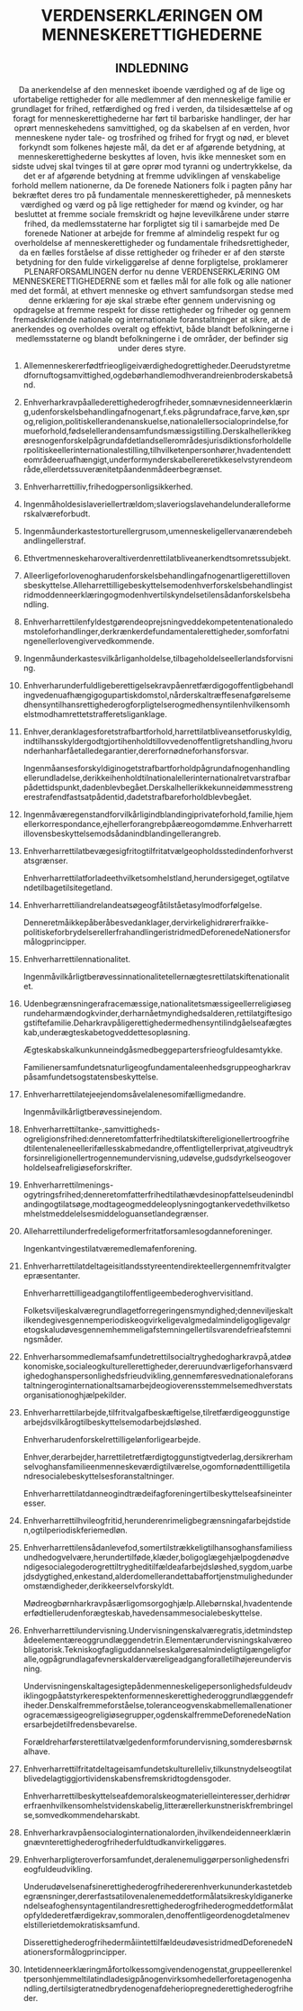 <h1 align='center'>VERDENSERKLÆRINGEN OM MENNESKERETTIGHEDERNE</h1>
<h2 align='center'>INDLEDNING</h2>
<p align='center'>Da anerkendelse af den mennesket iboende værdighed og af de lige og ufortabelige rettigheder for alle medlemmer af den menneskelige familie er grundlaget for frihed, retfærdighed og fred i verden,
da tilsidesættelse af og foragt for menneskerettighederne har ført til barbariske handlinger, der har oprørt menneskehedens samvittighed, og da skabelsen af en verden, hvor menneskene nyder tale- og trosfrihed og frihed for frygt og nød, er blevet forkyndt som folkenes højeste mål,
da det er af afgørende betydning, at menneskerettighederne beskyttes af loven, hvis ikke mennesket som en sidste udvej skal tvinges til at gøre oprør mod tyranni og undertrykkelse,
da det er af afgørende betydning at fremme udviklingen af venskabelige forhold mellem nationerne,
da De forenede Nationers folk i pagten påny har bekræftet deres tro på fundamentale menneskerettigheder, på menneskets værdighed og værd og på lige rettigheder for mænd og kvinder, og har besluttet at fremme sociale fremskridt og højne levevilkårene under større frihed,
da medlemsstaterne har forpligtet sig til i samarbejde med De forenede Nationer at arbejde for fremme af almindelig respekt fur og overholdelse af menneskerettigheder og fundamentale frihedsrettigheder,
da en fælles forståelse af disse rettigheder og friheder er af den største betydning for den fulde virkeliggørelse af denne forpligtelse,
proklamerer
PLENARFORSAMLINGEN
derfor nu denne VERDENSERKLÆRING OM MENNESKERETTIGHEDERNE som et fælles mål for alle folk og alle nationer med det formål, at ethvert menneske og ethvert samfundsorgan stedse med denne erklæring for øje skal stræbe efter gennem undervisning og opdragelse at fremme respekt for disse rettigheder og friheder og gennem fremadskridende nationale og internationale foranstaltninger at sikre, at de anerkendes og overholdes overalt og effektivt, både blandt befolkningerne i medlemsstaterne og blandt befolkningerne i de områder, der befinder sig under deres styre.</p>
<ol>
  <li>
    <p>Allemenneskererfødtfrieogligeiværdighedogrettigheder.Deerudstyretmedfornuftogsamvittighed,ogdebørhandlemodhverandreienbroderskabetsånd.</p>
  </li>
  <li>
    <p>Enhverharkravpåallederettighederogfriheder,somnævnesidenneerklæring,udenforskelsbehandlingafnogenart,f.eks.pågrundafrace,farve,køn,sprog,religion,politiskellerandenanskuelse,nationalellersocialoprindelse,formueforhold,fødselellerandensamfundsmæssigstilling.Derskalhellerikkegøresnogenforskelpågrundafdetlandsellerområdesjurisdiktionsforholdellerpolitiskeellerinternationalestilling,tilhvilketenpersonhører,hvadentendetteområdeeruafhængigt,underformynderskabellereretikkeselvstyrendeområde,ellerdetssuverænitetpåandenmådeerbegrænset.</p>
  </li>
  <li>
    <p>Enhverharrettilliv,frihedogpersonligsikkerhed.</p>
  </li>
  <li>
    <p>Ingenmåholdesislaveriellertrældom;slaveriogslavehandelunderalleformerskalværeforbudt.</p>
  </li>
  <li>
    <p>Ingenmåunderkastestorturellergrusom,umenneskeligellervanærendebehandlingellerstraf.</p>
  </li>
  <li>
    <p>Ethvertmenneskeharoveraltiverdenrettilatbliveanerkendtsomretssubjekt.</p>
  </li>
  <li>
    <p>Alleerligeforlovenogharudenforskelsbehandlingafnogenartligerettillovensbeskyttelse.Alleharrettilligebeskyttelsemodenhverforskelsbehandlingistridmoddenneerklæringogmodenhvertilskyndelsetilensådanforskelsbehandling.</p>
  </li>
  <li>
    <p>Enhverharrettilenfyldestgørendeoprejsningveddekompetentenationaledomstoleforhandlinger,derkrænkerdefundamentalerettigheder,somforfatningenellerlovengivervedkommende.</p>
  </li>
  <li>
    <p>Ingenmåunderkastesvilkårliganholdelse,tilbageholdelseellerlandsforvisning.</p>
  </li>
  <li>
    <p>Enhverharunderfuldligeberettigelsekravpåenretfærdigogoffentligbehandlingvedenuafhængigogupartiskdomstol,nårderskaltræffesenafgørelsemedhensyntilhansrettighederogforpligtelserogmedhensyntilenhvilkensomhelstmodhamrettetstrafferetsliganklage.</p>
  </li>
  <li>
    <p>Enhver,deranklagesforetstrafbartforhold,harrettilatbliveansetforuskyldig,indtilhansskyldergodtgjortihenholdtillovvedenoffentligretshandling,hvorunderhanharfåetalledegarantier,dererfornødneforhansforsvar.</p>
    <p>Ingenmåansesforskyldiginogetstrafbartforholdpågrundafnogenhandlingellerundladelse,derikkeihenholdtilnationalellerinternationalretvarstrafbarpådettidspunkt,dadenblevbegået.Derskalhellerikkekunneidømmesstrengerestrafendfastsatpådentid,dadetstrafbareforholdblevbegået.</p>
  </li>
  <li>
    <p>Ingenmåværegenstandforvilkårligindblandingiprivateforhold,familie,hjemellerkorrespondance,ejhellerforangrebpåæreogomdømme.Enhverharrettillovensbeskyttelsemodsådanindblandingellerangreb.</p>
  </li>
  <li>
    <p>Enhverharrettilatbevægesigfritogtilfritatvælgeopholdsstedindenforhverstatsgrænser.</p>
    <p>Enhverharrettilatforladeethvilketsomhelstland,herundersigeget,ogtilatvendetilbagetilsitegetland.</p>
  </li>
  <li>
    <p>Enhverharrettiliandrelandeatsøgeogfåtilståetasylmodforfølgelse.</p>
    <p>Denneretmåikkepåberåbesvedanklager,dervirkelighidrørerfraikke-politiskeforbrydelserellerfrahandlingeristridmedDeforenedeNationersformålogprincipper.</p>
  </li>
  <li>
    <p>Enhverharrettilennationalitet.</p>
    <p>Ingenmåvilkårligtberøvessinnationalitetellernægtesrettilatskiftenationalitet.</p>
  </li>
  <li>
    <p>Udenbegrænsningerafracemæssige,nationalitetsmæssigeellerreligiøsegrundeharmændogkvinder,derharnåetmyndighedsalderen,rettilatgiftesigogstiftefamilie.Deharkravpåligerettighedermedhensyntilindgåelseafægteskab,underægteskabetogveddettesopløsning.</p>
    <p>Ægteskabskalkunkunneindgåsmedbeggepartersfrieogfuldesamtykke.</p>
    <p>Familienersamfundetsnaturligeogfundamentaleenhedsgruppeogharkravpåsamfundetsogstatensbeskyttelse.</p>
  </li>
  <li>
    <p>Enhverharrettilatejeejendomsåvelalenesomifælligmedandre.</p>
    <p>Ingenmåvilkårligtberøvessinejendom.</p>
  </li>
  <li>
    <p>Enhverharrettiltanke-,samvittigheds-ogreligionsfrihed:denneretomfatterfrihedtilatskiftereligionellertroogfrihedtilentenaleneellerifællesskabmedandre,offentligtellerprivat,atgiveudtrykforsinreligionellertrogennemundervisning,udøvelse,gudsdyrkelseogoverholdelseafreligiøseforskrifter.</p>
  </li>
  <li>
    <p>Enhverharrettilmenings-ogytringsfrihed;denneretomfatterfrihedtilathævdesinopfattelseudenindblandingogtilatsøge,modtageogmeddeleoplysningogtankervedethvilketsomhelstmeddelelsesmiddeloguansetlandegrænser.</p>
  </li>
  <li>
    <p>Alleharrettilunderfredeligeformerfritatforsamlesogdanneforeninger.</p>
    <p>Ingenkantvingestilatværemedlemafenforening.</p>
  </li>
  <li>
    <p>Enhverharrettilatdeltageisitlandsstyreentendirekteellergennemfritvalgterepræsentanter.</p>
    <p>Enhverharrettilligeadgangtiloffentligeembederoghvervisitland.</p>
    <p>Folketsviljeskalværegrundlagetforregeringensmyndighed;denneviljeskaltilkendegivesgennemperiodiskeogvirkeligevalgmedalmindeligogligevalgretogskaludøvesgennemhemmeligafstemningellertilsvarendefrieafstemningsmåder.</p>
  </li>
  <li>
    <p>Enhverharsommedlemafsamfundetrettilsocialtryghedogharkravpå,atdeøkonomiske,socialeogkulturellerettigheder,dereruundværligeforhansværdighedoghanspersonlighedsfrieudvikling,gennemføresvednationaleforanstaltningeroginternationaltsamarbejdeogioverensstemmelsemedhverstatsorganisationoghjælpekilder.</p>
  </li>
  <li>
    <p>Enhverharrettilarbejde,tilfritvalgafbeskæftigelse,tilretfærdigeoggunstigearbejdsvilkårogtilbeskyttelsemodarbejdsløshed.</p>
    <p>Enhverharudenforskelrettilligelønforligearbejde.</p>
    <p>Enhver,derarbejder,harrettiletretfærdigtoggunstigtvederlag,dersikrerhamselvoghansfamilieenmenneskeværdigtilværelse,ogomfornødenttilligetilandresocialebeskyttelsesforanstaltninger.</p>
    <p>Enhverharrettilatdanneogindtrædeifagforeningertilbeskyttelseafsineinteresser.</p>
  </li>
  <li>
    <p>Enhverharrettilhvileogfritid,herunderenrimeligbegrænsningafarbejdstiden,ogtilperiodiskferiemedløn.</p>
  </li>
  <li>
    <p>Enhverharrettilensådanlevefod,somertilstrækkeligtilhansoghansfamiliessundhedogvelvære,herundertilføde,klæder,boligoglægehjælpogdenødvendigesocialegoderogrettiltrygheditilfældeafarbejdsløshed,sygdom,uarbejdsdygtighed,enkestand,alderdomellerandettabaffortjenstmulighedunderomstændigheder,derikkeerselvforskyldt.</p>
    <p>Mødreogbørnharkravpåsærligomsorgoghjælp.Allebørnskal,hvadentendeerfødtiellerudenforægteskab,havedensammesocialebeskyttelse.</p>
  </li>
  <li>
    <p>Enhverharrettilundervisning.Undervisningenskalværegratis,idetmindstepådeelementæreoggrundlæggendetrin.Elementærundervisningskalværeobligatorisk.Tekniskogfagliguddannelseskalgøresalmindeligtilgængeligforalle,ogpågrundlagafevnerskalderværeligeadgangforalletilhøjereundervisning.</p>
    <p>Undervisningenskaltagesigtepådenmenneskeligepersonlighedsfuldeudviklingogpåatstyrkerespektenformenneskerettighederoggrundlæggendefriheder.Denskalfremmeforståelse,toleranceogvenskabmellemallenationerogracemæssigeogreligiøsegrupper,ogdenskalfremmeDeforenedeNationersarbejdetilfredensbevarelse.</p>
    <p>Forældreharførsterettilatvælgedenformforundervisning,somderesbørnskalhave.</p>
  </li>
  <li>
    <p>Enhverharrettilfritatdeltageisamfundetskulturelleliv,tilkunstnydelseogtilatblivedelagtiggjortividenskabensfremskridtogdensgoder.</p>
    <p>Enhverharrettilbeskyttelseafdemoralskeogmaterielleinteresser,derhidrørerfraenhvilkensomhelstvidenskabelig,litterærellerkunstneriskfrembringelse,somvedkommendeharskabt.</p>
  </li>
  <li>
    <p>Enhverharkravpåensocialoginternationalorden,ihvilkendeidenneerklæringnævnterettighederogfrihederfuldtudkanvirkeliggøres.</p>
  </li>
  <li>
    <p>Enhverharpligteroverforsamfundet,deralenemuliggørpersonlighedensfrieogfuldeudvikling.</p>
    <p>Underudøvelsenafsinerettighederogfrihedererenhverkununderkastetdebegrænsninger,dererfastsatilovenalenemeddetformålatsikreskyldiganerkendelseafoghensyntagentilandresrettighederogfrihederogmeddetformålatopfyldederetfærdigekrav,sommoralen,denoffentligeordenogdetalmenevelstillerietdemokratisksamfund.</p>
    <p>DisserettighederogfrihedermåiintettilfældeudøvesistridmedDeforenedeNationersformålogprincipper.</p>
  </li>
  <li>
    <p>Intetidenneerklæringmåfortolkessomgivendenogenstat,gruppeellerenkeltpersonhjemmeltilatindladesigpånogenvirksomhedellerforetagenogenhandling,dertilsigteratnedbrydenogenafdeheriopregnederettighederogfriheder.</p>
  </li>
</ol>